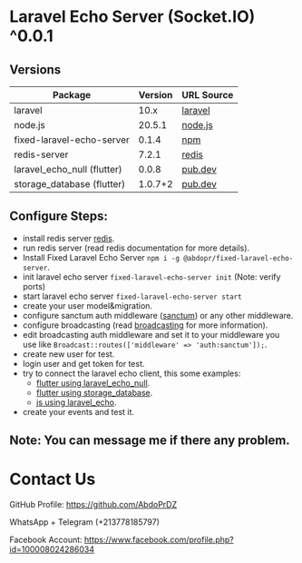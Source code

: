 # Laravel Echo Server (Socket.IO) ^0.0.1

## Versions

| Package                     | Version   | URL Source                                                             |
| --------------------------- | --------- | ---------------------------------------------------------------------- |
| laravel                     | 10.x      | [laravel](https://laravel.com/docs/10.x)                               |
| node.js                     | 20.5.1    | [node.js](https://nodejs.org/en/download)                              |
| fixed-laravel-echo-server   | 0.1.4     | [npm](https://www.npmjs.com/package/@abdopr/fixed-laravel-echo-server) |
| redis-server                | 7.2.1     | [redis](https://redis.io/docs/getting-started)                         |
| laravel_echo_null (flutter) | 0.0.8     | [pub.dev](https://pub.dev/packages/laravel_echo_null)                  |
| storage_database (flutter)  | 1.0.7+2   | [pub.dev](https://pub.dev/packages/storage_database)                   |

## Configure Steps:

* install redis server [redis](https://redis.io/docs/getting-started).
* run redis server (read redis documentation for more details).
* Install Fixed Laravel Echo Server ```npm i -g @abdopr/fixed-laravel-echo-server```.
* init laravel echo server ```fixed-laravel-echo-server init``` (Note: verify ports)
* start laravel echo server ```fixed-laravel-echo-server start```
* create your user model&migration.
* configure sanctum auth middleware ([sanctum](https://laravel.com/docs/10.x/sanctum)) or any other middleware.
* configure broadcasting (read [broadcasting](https://laravel.com/docs/10.x/broadcasting) for more information).
* edit broadcasting auth middleware and set it to your middleware you use like ```Broadcast::routes(['middleware' => 'auth:sanctum']);```.
* create new user for test.
* login user and get token for test.
* try to connect the laravel echo client, this some examples:
    * [flutter using laravel_echo_null](https://github.com/AbdoPrDZ/laravel_echo_null/tree/main/example).
    * [flutter using storage_database](https://github.com/AbdoPrDZ/storage_database/tree/main/example).
    * [js using laravel_echo](https://github.com/AbdoPrDZ/Laravel-Echo-Socket-Server/tree/main/resources/js/bootstrap.js).
* create your events and test it.

## Note: You can message me if there any problem.

# Contact Us

GitHub Profile: <https://github.com/AbdoPrDZ>

WhatsApp + Telegram (+213778185797)

Facebook Account: <https://www.facebook.com/profile.php?id=100008024286034>
